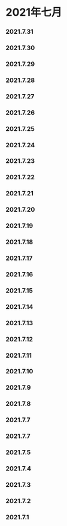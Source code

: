 # 2021年七月
### 2021.7.31
### 2021.7.30
### 2021.7.29
### 2021.7.28
### 2021.7.27
### 2021.7.26
### 2021.7.25
### 2021.7.24
### 2021.7.23
### 2021.7.22
### 2021.7.21
### 2021.7.20
### 2021.7.19
### 2021.7.18
### 2021.7.17
### 2021.7.16
### 2021.7.15
### 2021.7.14
### 2021.7.13
### 2021.7.12
### 2021.7.11
### 2021.7.10
### 2021.7.9
### 2021.7.8
### 2021.7.7
### 2021.7.7
### 2021.7.5
### 2021.7.4
### 2021.7.3
### 2021.7.2
### 2021.7.1

